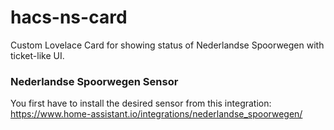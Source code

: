 # hacs-ns-card
Custom Lovelace Card for showing status of Nederlandse Spoorwegen with ticket-like UI.

### Nederlandse Spoorwegen Sensor
You first have to install the desired sensor from this integration:
https://www.home-assistant.io/integrations/nederlandse_spoorwegen/
